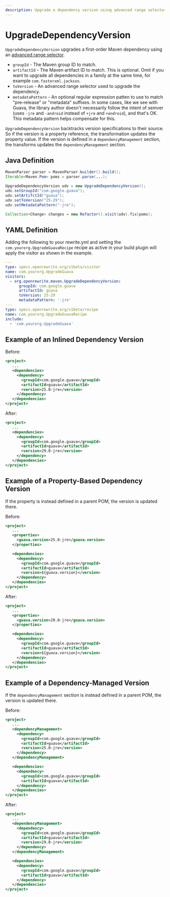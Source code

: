 ```yaml
---
description: Upgrade a dependency version using advanced range selectors.
---
```


# UpgradeDependencyVersion
`UpgradeDependencyVersion` upgrades a first-order Maven dependency using an [advanced range selector](./#advanced-range-selectors).

* `groupId` - The Maven group ID to match.
* `artifactId` - The Maven artifact ID to match. This is optional. Omit if you want to upgrade all dependencies in a family at the same time, for example `com.fasterxml.jackson`.
* `toVersion` - An advanced range selector used to upgrade the dependency.
* `metadataPattern` - An optional regular expression patten to use to match "pre-release" or "metadata" suffixes. In some cases, like we see with Guava, the library author doesn't necessarily follow the intent of semver \(uses `-jre` and `-android` instead of `+jre` and `+android`\), and that's OK. This metadata pattern helps compensate for this.

`UpgradeDependencyVersion` backtracks version specifications to their source. So if the version is a property reference, the transformation updates the property value. If the version is defined in a `dependencyManagement` section, the transforms updates the `dependencyManagement` section.

## Java Definition

```java
MavenParser parser = MavenParser.builder().build();
Iterable<Maven.Pom> poms = parser.parse(...);

UpgradeDependencyVersion udv = new UpgradeDependencyVersion();
udv.setGroupId("com.google.guava");
udv.setArtifctId("guava");
udv.setToVersion("25-29");
udv.setMetadataPattern("-jre");

Collection<Change> changes = new Refactor().visit(udv).fix(poms);
```
## YAML Definition
Adding the following to your rewrite.yml and setting the `com.yourorg.UpgradeGuavaRecipe` recipe as active in your build plugin will apply the visitor as shown in the example.

```yaml
---
type: specs.openrewrite.org/v1beta/visitor
name: com.yourorg.UpgradeGuava
visitors:
  - org.openrewrite.maven.UpgradeDependencyVersion:
      groupId: com.google.guava
      artifactId: guava
      toVersion: 25-29
      metadataPattern: '-jre'
---
type: specs.openrewrite.org/v1beta/recipe
name: com.yourorg.UpgradeGuavaRecipe
include:
  - 'com.yourorg.UpgradeGuava'
```

## Example of an Inlined Dependency Version

Before:

```xml
<project>
   ...
   <dependencies>
     <dependency>
       <groupId>com.google.guava</groupId>
       <artifactId>guava</artifactId>
       <version>25.0-jre</version>
     </dependency>
   </dependencies>
</project>
```

After:

```xml
<project>
   ...
   <dependencies>
     <dependency>
       <groupId>com.google.guava</groupId>
       <artifactId>guava</artifactId>
       <version>29.0-jre</version>
     </dependency>
   </dependencies>
</project>
```

## Example of a Property-Based Dependency Version

If the property is instead defined in a parent POM, the version is updated there.

Before:

```xml
<project>
   ...
   <properties>
     <guava.version>25.0-jre</guava.version>
   </properties>

   <dependencies>
     <dependency>
       <groupId>com.google.guava</groupId>
       <artifactId>guava</artifactId>
       <version>${guava.version}</version>
     </dependency>
   </dependencies>
</project>
```

After:

```xml
<project>
   ...
   <properties>
     <guava.version>29.0-jre</guava.version>
   </properties>

   <dependencies>
     <dependency>
       <groupId>com.google.guava</groupId>
       <artifactId>guava</artifactId>
       <version>${guava.version}</version>
     </dependency>
   </dependencies>
</project>
```

## Example of a Dependency-Managed Version

If the `dependencyManagement` section is instead defined in a parent POM, the version is updated there.

Before:

```xml
<project>
   ...
   <dependencyManagement>
     <dependency>
       <groupId>com.google.guava</groupId>
       <artifactId>guava</artifactId>
       <version>25.0-jre</version>
     </dependency>
   </dependencyManagement>

   <dependencies>
     <dependency>
       <groupId>com.google.guava</groupId>
       <artifactId>guava</artifactId>
     </dependency>
   </dependencies>
</project>
```

After:

```xml
<project>
   ...
   <dependencyManagement>
     <dependency>
       <groupId>com.google.guava</groupId>
       <artifactId>guava</artifactId>
       <version>29.0-jre</version>
     </dependency>
   </dependencyManagement>

   <dependencies>
     <dependency>
       <groupId>com.google.guava</groupId>
       <artifactId>guava</artifactId>
     </dependency>
   </dependencies>
</project>
```
